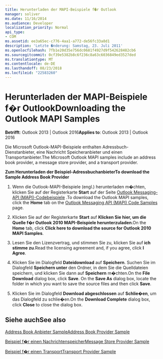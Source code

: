 ```yaml
---
title: Herunterladen der MAPI-Beispiele f�r Outlook
manager: soliver
ms.date: 11/16/2014
ms.audience: Developer
localization_priority: Normal
api_type:
- COM
ms.assetid: ee3a65ec-c776-4aa1-a772-de56fc33a8d1
description: 'Letzte �nderung: Samstag, 23. Juli 2011'
ms.openlocfilehash: 7fb1e20d35e756dc0681f4927d9f542628482cb6
ms.sourcegitcommit: 0cf39e5382b8c6f236c8a63c6036849ed3527ded
ms.translationtype: MT
ms.contentlocale: de-DE
ms.lasthandoff: 08/23/2018
ms.locfileid: "22583260"
---
```

# <a name="downloading-the-outlook-mapi-samples"></a><span data-ttu-id="f9c1f-103">Herunterladen der MAPI-Beispiele f�r Outlook</span><span class="sxs-lookup"><span data-stu-id="f9c1f-103">Downloading the Outlook MAPI Samples</span></span>

  
  
<span data-ttu-id="f9c1f-104">**Betrifft**: Outlook 2013 | Outlook 2016</span><span class="sxs-lookup"><span data-stu-id="f9c1f-104">**Applies to**: Outlook 2013 | Outlook 2016</span></span> 
  
<span data-ttu-id="f9c1f-105">Die Microsoft Outlook-MAPI-Beispiele enthalten Adressbuch-Dienstanbieter, eine Nachricht Speicheranbieter und einen Transportanbieter.</span><span class="sxs-lookup"><span data-stu-id="f9c1f-105">The Microsoft Outlook MAPI samples include an address book provider, a message store provider, and a transport provider.</span></span>
  
 <span data-ttu-id="f9c1f-106">**Zum Herunterladen der Beispiel-Adressbuchanbieter**</span><span class="sxs-lookup"><span data-stu-id="f9c1f-106">**To download the Sample Address Book Provider**</span></span>
  
1. <span data-ttu-id="f9c1f-107">Wenn die Outlook-MAPI-Beispiele (engl.) herunterladen m�chten, klicken Sie auf der Registerkarte **Start** auf der Seite [Outlook Messaging-API (MAPI)-Codebeispiele](http://ol2010mapisamples.codeplex.com/) .</span><span class="sxs-lookup"><span data-stu-id="f9c1f-107">To download the Outlook MAPI samples, click the **Home** tab on the [Outlook Messaging API (MAPI) Code Samples](http://ol2010mapisamples.codeplex.com/) page.</span></span> 
    
2. <span data-ttu-id="f9c1f-108">Klicken Sie auf der Registerkarte **Start** auf **Klicken Sie hier, um die Quelle f�r Outlook 2010 MAPI-Beispiele herunterzuladen**.</span><span class="sxs-lookup"><span data-stu-id="f9c1f-108">On the **Home** tab, click **Click here to download the source for Outlook 2010 MAPI Samples**.</span></span>
    
3. <span data-ttu-id="f9c1f-109">Lesen Sie den Lizenzvertrag, und stimmen Sie zu, klicken Sie auf **ich stimme zu**.</span><span class="sxs-lookup"><span data-stu-id="f9c1f-109">Read the licensing agreement and, if you agree, click **I Agree**.</span></span>
    
4. <span data-ttu-id="f9c1f-p101">Klicken Sie im Dialogfeld **Dateidownload** auf **Speichern**. Suchen Sie im Dialogfeld **Speichern unter** den Ordner, in dem Sie die Quelldateien speichern, und klicken Sie dann auf **Speichern** m�chten.</span><span class="sxs-lookup"><span data-stu-id="f9c1f-p101">On the **File Download** dialog box, click **Save**. On the **Save As** dialog box, locate the folder in which you want to save the source files and then click **Save**.</span></span>
    
5. <span data-ttu-id="f9c1f-112">Klicken Sie im Dialogfeld **Download abgeschlossen** auf **Schlie�en**, um das Dialogfeld zu schlie�en.</span><span class="sxs-lookup"><span data-stu-id="f9c1f-112">On the **Download Complete** dialog box, click **Close** to close the dialog box.</span></span> 
    
## <a name="see-also"></a><span data-ttu-id="f9c1f-113">Siehe auch</span><span class="sxs-lookup"><span data-stu-id="f9c1f-113">See also</span></span>



[<span data-ttu-id="f9c1f-114">Address Book Anbieter Sample</span><span class="sxs-lookup"><span data-stu-id="f9c1f-114">Address Book Provider Sample</span></span>](address-book-provider-sample.md)
  
[<span data-ttu-id="f9c1f-115">Beispiel f�r einen Nachrichtenspeicher</span><span class="sxs-lookup"><span data-stu-id="f9c1f-115">Message Store Provider Sample</span></span>](message-store-provider-sample.md)
  
[<span data-ttu-id="f9c1f-116">Beispiel f�r einen Transport</span><span class="sxs-lookup"><span data-stu-id="f9c1f-116">Transport Provider Sample</span></span>](transport-provider-sample.md)

